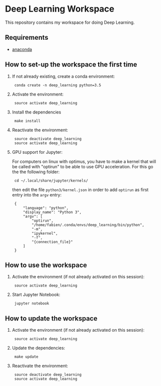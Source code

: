 # Deep Learning Workspace

This repository contains my workspace for doing Deep Learning.

## Requirements

* [anaconda](https://www.continuum.io/downloads)

## How to set-up the workspace the first time

1. If not already existing, create a conda environment:

        conda create -n deep_learning python=3.5

2. Activate the environment:

        source activate deep_learning

3. Install the dependencies

        make install

4. Reactivate the environment:

        source deactivate deep_learning
        source activate deep_learning

5. GPU support for Jupyter:

    For computers on linux with optimus, you have to make a kernel that will be called with "optirun" to be able to use GPU acceleration. For this go the the following folder:

        cd ~/.local/share/jupyter/kernels/

    then edit the file `python3/kernel.json` in order to add `optirun` as first entry into the `argv` entry:

        {
            "language": "python",
            "display_name": "Python 3",
            "argv": [
                "optirun",
                "/home/fabien/.conda/envs/deep_learning/bin/python",
                "-m",
                "ipykernel",
                "-f",
                "{connection_file}"
            ]
        }

## How to use the workspace

1. Activate the environment (if not already activated on this session):

        source activate deep_learning

2. Start Jupyter Notebook:

        jupyter notebook

## How to update the workspace

1. Activate the environment (if not already activated on this session):

        source activate deep_learning

2. Update the dependencies:

        make update

3. Reactivate the environment:

        source deactivate deep_learning
        source activate deep_learning
